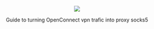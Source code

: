 <p align="center">
    <img src="https://i.imgur.com/xsy6BHJ.png"/> 
</p>
<p align="center">
    Guide to turning OpenConnect vpn trafic into proxy socks5
</p>